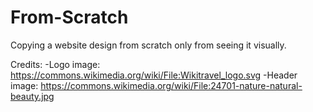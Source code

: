 # From-Scratch
Copying a website design from scratch only from seeing it visually.

Credits:
 -Logo image: https://commons.wikimedia.org/wiki/File:Wikitravel_logo.svg
 -Header image: https://commons.wikimedia.org/wiki/File:24701-nature-natural-beauty.jpg
